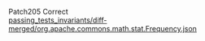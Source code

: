 Patch205 Correct  
[passing_tests_invariants/diff-merged/org.apache.commons.math.stat.Frequency.json](https://boyang9602.github.io/?datasource=https://raw.githubusercontent.com/boyang9602/tmp/master/Math/89/passing_tests_invariants/diff-merged/org.apache.commons.math.stat.Frequency.json)  
